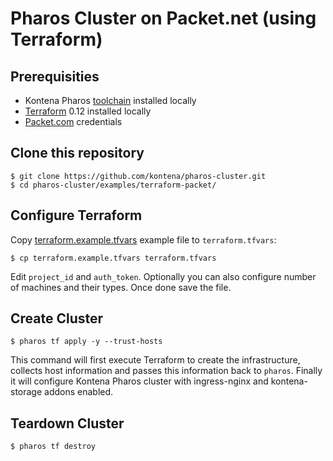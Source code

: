 # Pharos Cluster on Packet.net (using Terraform)


## Prerequisities

- Kontena Pharos [toolchain](https://www.pharos.sh/docs/install.html) installed locally
- [Terraform](https://www.terraform.io/) 0.12 installed locally
- [Packet.com](https://packet.com) credentials

## Clone this repository

```
$ git clone https://github.com/kontena/pharos-cluster.git
$ cd pharos-cluster/examples/terraform-packet/
```

## Configure Terraform

Copy [terraform.example.tfvars](./terraform.example.tfvars) example file to `terraform.tfvars`:

```
$ cp terraform.example.tfvars terraform.tfvars
```

Edit `project_id` and `auth_token`. Optionally you can also configure number of machines and their types. Once done save the file.

## Create Cluster

```
$ pharos tf apply -y --trust-hosts
```

This command will first execute Terraform to create the infrastructure, collects host information and passes this information back to `pharos`. Finally it will configure Kontena Pharos cluster with ingress-nginx and kontena-storage addons enabled.

## Teardown Cluster

```
$ pharos tf destroy
```
